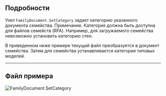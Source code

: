 ## Подробности
Узел `FamilyDocument.SetCategory` задает категорию указанного документа семейства. Примечание. Категория должна быть доступна для файлов семейств (RFA). Например, для загружаемого семейства невозможно установить категорию стен.

В приведенном ниже примере текущий файл преобразуется в документ семейства. Затем для семейства устанавливается категория типовых моделей.
___
## Файл примера

![FamilyDocument.SetCategory](./Revit.Application.FamilyDocument.SetCategory_img.jpg)
